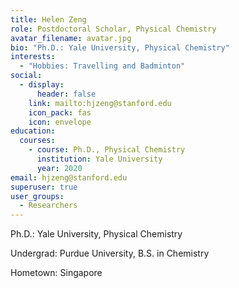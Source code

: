 ```yaml
---
title: Helen Zeng
role: Postdoctoral Scholar, Physical Chemistry
avatar_filename: avatar.jpg
bio: "Ph.D.: Yale University, Physical Chemistry"
interests:
  - "Hobbies: Travelling and Badminton"
social:
  - display:
      header: false
    link: mailto:hjzeng@stanford.edu
    icon_pack: fas
    icon: envelope
education:
  courses:
    - course: Ph.D., Physical Chemistry
      institution: Yale University
      year: 2020
email: hjzeng@stanford.edu
superuser: true
user_groups:
  - Researchers
---
```

Ph.D.: Yale University, Physical Chemistry

Undergrad: Purdue University, B.S. in Chemistry

Hometown: Singapore